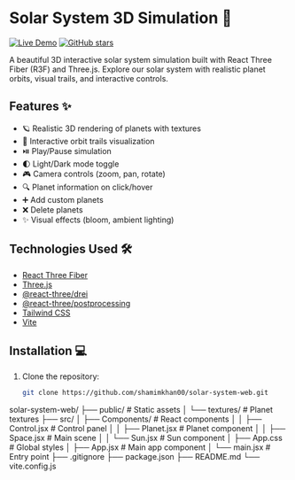 # Solar System 3D Simulation 🌌

[![Live Demo](https://img.shields.io/badge/demo-live-green.svg)](https://solar-system-web-iota.vercel.app/)
[![GitHub stars](https://img.shields.io/github/stars/shamimkhan00/solar-system-web)](https://github.com/shamimkhan00/solar-system-web/stargazers)

A beautiful 3D interactive solar system simulation built with React Three Fiber (R3F) and Three.js. Explore our solar system with realistic planet orbits, visual trails, and interactive controls.


## Features ✨

- 🪐 Realistic 3D rendering of planets with textures
- 🚀 Interactive orbit trails visualization
- ⏯️ Play/Pause simulation
- 🌓 Light/Dark mode toggle
- 🎮 Camera controls (zoom, pan, rotate)
- 🔍 Planet information on click/hover
- ➕ Add custom planets
- ❌ Delete planets
- ✨ Visual effects (bloom, ambient lighting)

## Technologies Used 🛠️

- [React Three Fiber](https://github.com/pmndrs/react-three-fiber)
- [Three.js](https://threejs.org/)
- [@react-three/drei](https://github.com/pmndrs/drei)
- [@react-three/postprocessing](https://github.com/pmndrs/react-postprocessing)
- [Tailwind CSS](https://tailwindcss.com/)
- [Vite](https://vitejs.dev/)

## Installation 💻

1. Clone the repository:
   ```bash
   git clone https://github.com/shamimkhan00/solar-system-web.git

solar-system-web/
├── public/                  # Static assets
│   └── textures/            # Planet textures
├── src/
│   ├── Components/          # React components
│   │   ├── Control.jsx      # Control panel
│   │   ├── Planet.jsx       # Planet component
│   │   ├── Space.jsx        # Main scene
│   │   └── Sun.jsx          # Sun component
│   ├── App.css              # Global styles
│   ├── App.jsx              # Main app component
│   └── main.jsx             # Entry point
├── .gitignore
├── package.json
├── README.md
└── vite.config.js

